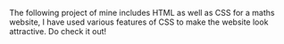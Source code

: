 The following project of mine includes HTML as well as CSS for a maths website, I have used various features of CSS to make the website look attractive. Do check it out!
